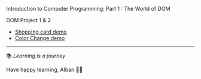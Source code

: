 Introduction to Computer Programming: Part 1 : The World of DOM

DOM Project 1 & 2

- [Shopping card demo](./Shopping-Card-demo/)
- [Color Change demo](./Color-Changer/)
---

📚 *Learning is a journey*

Have happy learning, Alban 🐱‍👤
